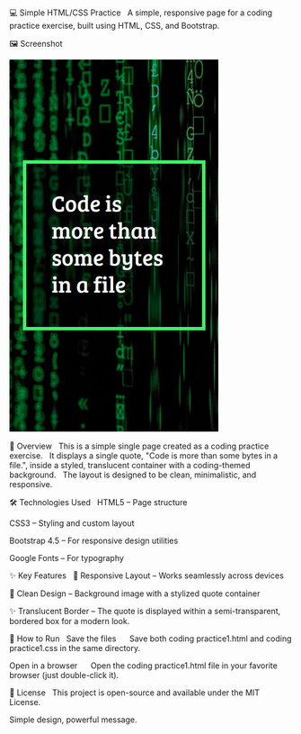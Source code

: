 💻 Simple HTML/CSS Practice  
A simple, responsive page for a coding practice exercise, built using HTML, CSS, and Bootstrap.

🖼️ Screenshot  

![Coding Practice Screenshot](./coding-v1.png)

📖 Overview  
This is a simple single page created as a coding practice exercise.  
It displays a single quote, "Code is more than some bytes in a file.", inside a styled, translucent container with a coding-themed background.  
The layout is designed to be clean, minimalistic, and responsive.

🛠️ Technologies Used  
HTML5 – Page structure  

CSS3 – Styling and custom layout  

Bootstrap 4.5 – For responsive design utilities  

Google Fonts – For typography  

✨ Key Features  
📱 Responsive Layout – Works seamlessly across devices  

🎨 Clean Design – Background image with a stylized quote container  

✨ Translucent Border – The quote is displayed within a semi-transparent, bordered box for a modern look.

🚀 How to Run  
Save the files  
   Save both coding practice1.html and coding practice1.css in the same directory.  

Open in a browser  
   Open the coding practice1.html file in your favorite browser (just double-click it).

📜 License  
This project is open-source and available under the MIT License.

Simple design, powerful message.
